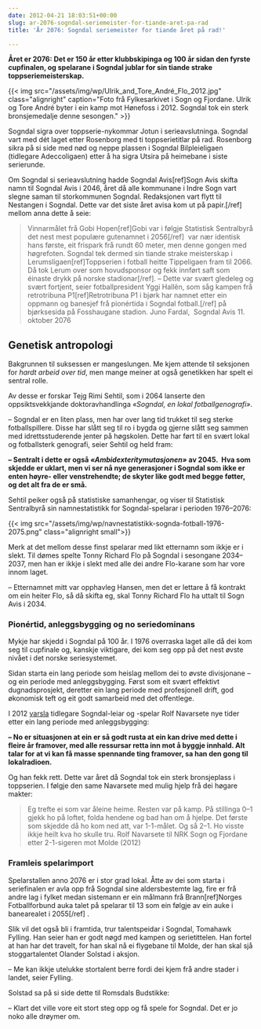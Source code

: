 ```yaml
---
date: 2012-04-21 18:03:51+00:00
slug: ar-2076-sogndal-seriemeister-for-tiande-aret-pa-rad
title: 'År 2076: Sogndal seriemeister for tiande året på rad!'

---
```


**Året er 2076: Det er 150 år etter klubbskipinga og 100 år sidan den fyrste cupfinalen, og spelarane i Sogndal jublar for sin tiande strake toppseriemeisterskap.**

{{< img src="/assets/img/wp/Ulrik_and_Tore_André_Flo_2012.jpg" class="alignright" caption="Foto frå Fylkesarkivet i Sogn og Fjordane. Ulrik og Tore André byter i ein kamp mot Hønefoss i 2012. Sogndal tok ein sterk bronsjemedalje denne sesongen." >}}

<!--more-->

Sogndal sigra over toppserie-nykommar Jotun i serieavslutninga. Sogndal vart med dét laget etter Rosenborg med ti toppserietitlar på rad. Rosenborg sikra på si side med nød og neppe plassen i Sogndal Bilpleieligaen (tidlegare Adeccoligaen) etter å ha sigra Utsira på heimebane i siste serierunde.

Om Sogndal si serieavslutning hadde Sogndal Avis[ref]Sogn Avis skifta namn til Sogndal Avis i 2046, året då alle kommunane i Indre Sogn vart slegne saman til storkommunen Sogndal. Redaksjonen vart flytt til Nestangen i Sogndal. Dette var det siste året avisa kom ut på papir.[/ref] mellom anna dette å seie:


<blockquote>Vinnarmålet frå Gobi Hopen[ref]Gobi var i følgje Statistisk Sentralbyrå det nest mest populære gutenamnet i 2056[/ref]  var nær identisk hans første, eit frispark frå rundt 60 meter, men denne gongen med høgrefoten. Sogndal tek dermed sin tiande strake meisterskap i Lerumsligaen[ref]Toppserien i fotball heitte Tippeligaen fram til 2066. Då tok Lerum over som hovudsponsor og fekk innført saft som éinaste drykk på norske stadionar[/ref]. – Dette var svært gledeleg og svært fortjent, seier fotballpresident Yggi Hallẽn, som såg kampen frå retrotribuna P1[ref]Retrotribuna P1 i bjørk har namnet etter ein oppmann og banesjef frå pionértida i Sogndal fotball.[/ref] på bjørksesida på Fosshaugane stadion.
Juno Fardal,  Sogndal Avis 11. oktober 2076</blockquote>




## Genetisk antropologi


Bakgrunnen til suksessen er mangeslungen. Me kjem attende til seksjonen for _hardt arbeid over tid_, men mange meiner at også genetikken har spelt ei sentral rolle.

Av desse er forskar Tejg Rimi Sehtil, som i 2064 lanserte den oppsiktsvekkjande doktoravhandlinga _«Sogndal, en lokal fotballgenografi»_.

– Sogndal er en liten plass, men har over lang tid trukket til seg sterke fotballspillere. Disse har slått seg til ro i bygda og gjerne slått seg sammen med idrettsstuderende jenter på høgskolen. Dette har ført til en svært lokal og fotballsterk genografi, seier Sehtil og held fram:

**– Sentralt i dette er også _«_Ambidexteritymutasjonen_»_ av 2045.  Hva som skjedde er uklart, men vi ser nå nye generasjoner i Sogndal som ikke er enten høyre- eller venstrehendte; de skyter like godt med begge føtter, og det alt fra de er små.**

Sehtil peiker også på statistiske samanhengar, og viser til Statistisk Sentralbyrå sin namnestatistikk for Sogndal-spelarar i perioden 1976–2076:

{{< img src="/assets/img/wp/navnestatistikk-sognda-fotball-1976-2075.png" class="alignright small">}}


Merk at det mellom desse finst spelarar med likt etternamn som ikkje er i slekt. Til dømes spelte Tonny Richard Flo på Sogndal i sesongane 2034–2037, men han er ikkje i slekt med alle dei andre Flo-karane som har vore innom laget.

– Etternamnet mitt var opphavleg Hansen, men det er lettare å få kontrakt om ein heiter Flo, så då skifta eg, skal Tonny Richard Flo ha uttalt til Sogn Avis i 2034.


### Pionértid, anleggsbygging og no seriedominans


Mykje har skjedd i Sogndal på 100 år. I 1976 overraska laget alle då dei kom seg til cupfinale og, kanskje viktigare, dei kom seg opp på det nest øvste nivået i det norske seriesystemet.

Sidan starta ein lang periode som heislag mellom dei to øvste divisjonane – og ein periode med anleggsbygging. Først som eit svært effektivt dugnadsprosjekt, deretter ein lang periode med profesjonell drift, god økonomisk teft og eit godt samarbeid med det offentlege.

I 2012 [varsla](http://nrk.no/nyheter/distrikt/nrk_sogn_og_fjordane/1.8109809) tidlegare Sogndal-leiar og -spelar Rolf Navarsete nye tider etter ein lang periode med anleggsbygging:

**– No er situasjonen at ein er så godt rusta at ein kan drive med dette i fleire år framover, med alle ressursar retta inn mot å byggje innhald. Alt talar for at vi kan få masse spennande ting framover, sa han den gong til lokalradioen.**

Og han fekk rett. Dette var året då Sogndal tok ein sterk bronsjeplass i toppserien. I følgje den same Navarsete med mulig hjelp frå dei høgare makter:


<blockquote>Eg trefte ei som var åleine heime. Resten var på kamp. På stillinga 0–1 gjekk ho på loftet, folda hendene og bad han om å hjelpe. Det første som skjedde då ho kom ned att, var 1-1-målet. Og så 2–1. Ho visste ikkje heilt kva ho skulle tru.
Rolf Navarsete til NRK Sogn og Fjordane etter 2-1-sigeren mot Molde (2012)</blockquote>




### Framleis spelarimport


Spelarstallen anno 2076 er i stor grad lokal. Åtte av dei som starta i seriefinalen er avla opp frå Sogndal sine aldersbestemte lag, fire er frå andre lag i fylket medan sistemann er ein målmann frå Brann[ref]Norges Fotballforbund auka talet på spelarar til 13 som ein følgje av ein auke i banearealet i 2055[/ref] .

Slik vil det også bli i framtida, trur talentspeidar i Sogndal, Tomahawk Fylling. Han seier han er godt nøgd med kampen og serietittelen. Han fortel at han har det travelt, for han skal nå ei flygebane til Molde, der han skal sjå stoggartalentet Olander Solstad i aksjon.

– Me kan ikkje utelukke stortalent berre fordi dei kjem frå andre stader i landet, seier Fylling.

Solstad sa på si side dette til Romsdals Budstikke:

– Klart det ville vore eit stort steg opp og få spele for Sogndal. Det er jo noko alle drøymer om.
